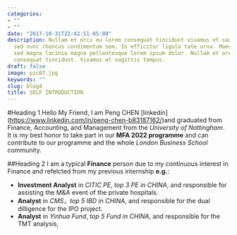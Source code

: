 ```yaml
---
categories:
- ""
- ""
date: "2017-10-31T22:42:51-05:00"
description: Nullam et orci eu lorem consequat tincidunt vivamus et sagittis magna
  sed nunc rhoncus condimentum sem. In efficitur ligula tate urna. Maecenas massa
  sed magna lacinia magna pellentesque lorem ipsum dolor. Nullam et orci eu lorem
  consequat tincidunt. Vivamus et sagittis tempus.
draft: false
image: pic07.jpg
keywords: ""
slug: blog4
title: SELF INTRODUCTION
---
```


#Heading 1
Hello My Friend, I am Peng CHEN [linkedin] (https://www.linkedin.com/in/peng-chen-b83187162/)and graduated from Finance, Accounting, and Management from the *University of Nottingham*. It is my best honor to take part in our **MFA 2022 programme** and can contribute to our programme and the whole *London Business School* community.

##Heading 2
I am a typical **Finance** person due to my continuous interest in Finance and refelcted from my previous internship **e.g.**:

* **Investment Analyst** in *CITIC PE*, *top 3 PE in CHINA*, and responsible for assisting the M&A event of the private hospitals. 
* **Analyst** in *CMS*，*top 5 IBD in CHINA*, and responsible for the dual dilligence for the IPO project.
* **Analyst** in *Yinhua Fund*, *top 5 Fund in CHINA*, and responsible for the TMT analysis, 


